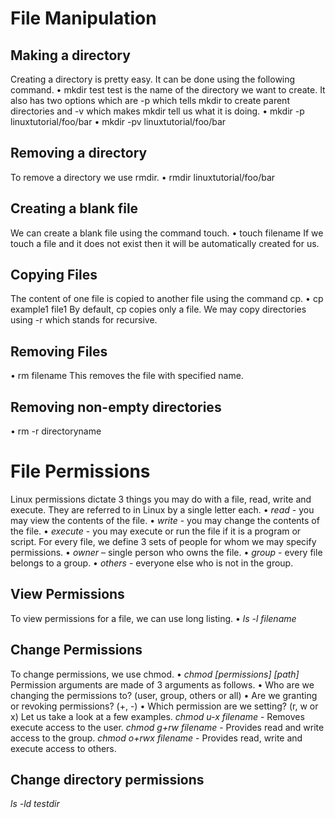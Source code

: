 # File Manipulation
## Making a directory 
Creating a directory is pretty easy. It can be done using the following command. 
•	mkdir test 
test is the name of the directory we want to create. 
It also has two options which are -p which tells mkdir to create parent directories and -v which makes mkdir tell us what it is doing.
•	mkdir -p linuxtutorial/foo/bar
•	mkdir -pv linuxtutorial/foo/bar
## Removing a directory
To remove a directory we use rmdir.
•	rmdir linuxtutorial/foo/bar
## Creating a blank file 
We can create a blank file using the command touch.
•	touch filename 
If we touch a file and it does not exist then it will be automatically created for us.
## Copying Files
The content of one file is copied to another file using the command cp.
•	cp example1 file1
By default, cp copies only a file. We may copy directories using -r which stands for recursive.
## Removing Files
•	rm filename
This removes the file with specified name.
## Removing non-empty directories
•	rm -r directoryname




# File Permissions
Linux permissions dictate 3 things you may do with a file, read, write and execute. They are referred to in Linux by a single letter each.
•	 *read* - you may view the contents of the file.
•	 *write* - you may change the contents of the file.
•	 *execute* - you may execute or run the file if it is a program or script.
For every file, we define 3 sets of people for whom we may specify permissions.
•	*owner* – single person who owns the file.
•	*group* - every file belongs to a group.
•	*others* - everyone else who is not in the group.
## View Permissions
To view permissions for a file, we can use long listing.
•	*ls -l filename*
## Change Permissions
To change permissions, we use chmod. 
•	*chmod [permissions] [path]* 
Permission arguments are made of 3 arguments as follows.
•	Who are we changing the permissions to? (user, group, others or all)
•	Are we granting or revoking permissions? (+, -)
•	Which permission are we setting? (r, w or x)
Let us take a look at a few examples. 
*chmod u-x filename* - Removes execute access to the user.
*chmod g+rw filename* - Provides read and write access to the group.
*chmod o+rwx filename* - Provides read, write and execute access to others.
## Change directory permissions
*ls -ld testdir*  
